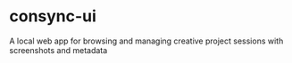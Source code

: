 # consync-ui
A local web app for browsing and managing creative project sessions with screenshots and metadata
